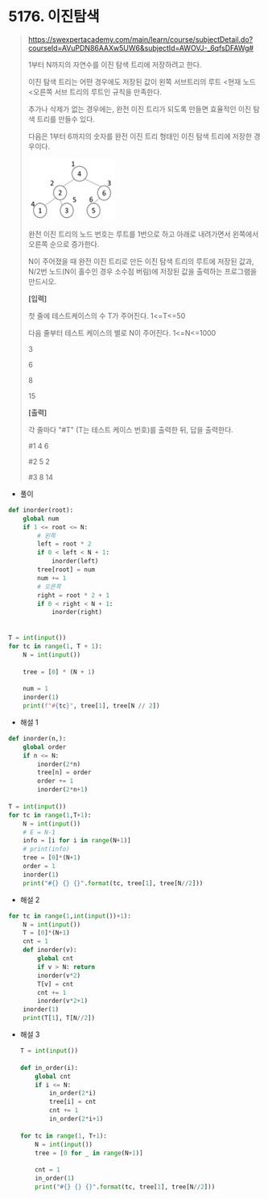 # 5176. 이진탐색

> https://swexpertacademy.com/main/learn/course/subjectDetail.do?courseId=AVuPDN86AAXw5UW6&subjectId=AWOVJ-_6qfsDFAWg#
>
> 1부터 N까지의 자연수를 이진 탐색 트리에 저장하려고 한다.
>
> 이진 탐색 트리는 어떤 경우에도 저장된 값이 왼쪽 서브트리의 루트 <현재 노드 <오른쪽 서브 트리의 루트인 규칙을 만족한다.
>
> 추가나 삭제가 없는 경우에는, 완전 이진 트리가 되도록 만들면 효율적인 이진 탐색 트리를 만들수 있다.
>
> 다음은 1부터 6까지의 숫자를 완전 이진 트리 형태인 이진 탐색 트리에 저장한 경우이다.
>
> ![image-20210825151516994](05176-이진탐색.assets/image-20210825151516994.png)
>
> 완전 이진 트리의 노드 번호는 루트를 1번으로 하고 아래로 내려가면서 왼쪽에서 오른쪽 순으로 증가한다.
>
> N이 주어졌을 때 완전 이진 트리로 만든 이진 탐색 트리의 루트에 저장된 값과, N/2번 노드(N이 홀수인 경우 소수점 버림)에 저장된 값을 출력하는 프로그램을 만드시오.
>
> **[입력]**
> 
>첫 줄에 테스트케이스의 수 T가 주어진다. 1<=T<=50
> 
>다음 줄부터 테스트 케이스의 별로 N이 주어진다. 1<=N<=1000
> 
>3 
> 
>6 
> 
>8 
> 
>15
> 
>**[출력]**
> 
>각 줄마다 "#T" (T는 테스트 케이스 번호)를 출력한 뒤, 답을 출력한다.
> 
>#1 4 6 
> 
>#2 5 2 
> 
>#3 8 14

- 풀이

```python
def inorder(root):
    global num
    if 1 <= root <= N:
        # 왼쪽
        left = root * 2
        if 0 < left < N + 1:
            inorder(left)
        tree[root] = num
        num += 1
        # 오른쪽
        right = root * 2 + 1
        if 0 < right < N + 1:
            inorder(right)


T = int(input())
for tc in range(1, T + 1):
    N = int(input())

    tree = [0] * (N + 1)

    num = 1
    inorder(1)
    print(f"#{tc}", tree[1], tree[N // 2])
```

- 해설 1

```python
def inorder(n,):
    global order
    if n <= N:
        inorder(2*n)
        tree[n] = order
        order += 1
        inorder(2*n+1)

T = int(input())
for tc in range(1,T+1):
    N = int(input())
    # E = N-1
    info = [i for i in range(N+1)]
    # print(info)
    tree = [0]*(N+1)
    order = 1
    inorder(1)
    print("#{} {} {}".format(tc, tree[1], tree[N//2]))
```

- 해설 2

```python
for tc in range(1,int(input())+1):
    N = int(input())
    T = [0]*(N+1)
    cnt = 1
    def inorder(v):
        global cnt
        if v > N: return
        inorder(v*2)
        T[v] = cnt
        cnt += 1
        inorder(v*2+1)
    inorder(1)
    print(T[1], T[N//2])
```

- 해설 3

  ```python
  T = int(input())
  
  def in_order(i):
      global cnt
      if i <= N:
          in_order(2*i)
          tree[i] = cnt
          cnt += 1
          in_order(2*i+1)
  
  for tc in range(1, T+1):
      N = int(input())
      tree = [0 for _ in range(N+1)]
  
      cnt = 1
      in_order(1)
      print("#{} {} {}".format(tc, tree[1], tree[N//2]))
  ```

  

